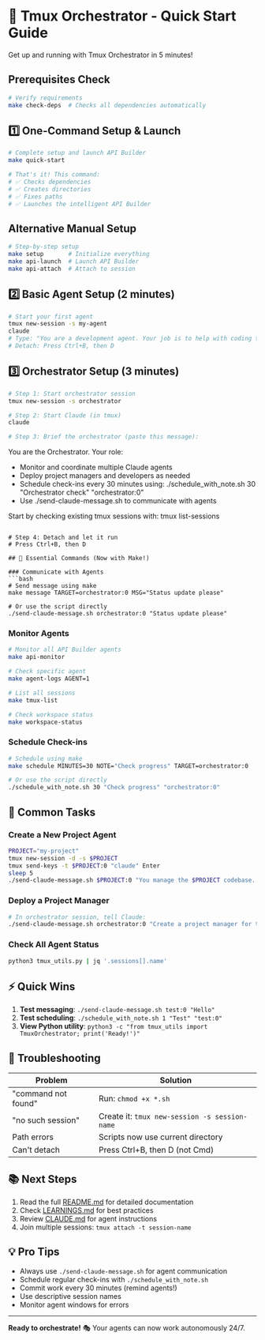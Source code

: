 # 🚀 Tmux Orchestrator - Quick Start Guide

Get up and running with Tmux Orchestrator in 5 minutes!

## Prerequisites Check

```bash
# Verify requirements
make check-deps  # Checks all dependencies automatically
```

## 1️⃣ One-Command Setup & Launch

```bash
# Complete setup and launch API Builder
make quick-start

# That's it! This command:
# ✅ Checks dependencies
# ✅ Creates directories
# ✅ Fixes paths
# ✅ Launches the intelligent API Builder
```

## Alternative Manual Setup

```bash
# Step-by-step setup
make setup       # Initialize everything
make api-launch  # Launch API Builder
make api-attach  # Attach to session
```

## 2️⃣ Basic Agent Setup (2 minutes)

```bash
# Start your first agent
tmux new-session -s my-agent
claude
# Type: "You are a development agent. Your job is to help with coding tasks."
# Detach: Press Ctrl+B, then D
```

## 3️⃣ Orchestrator Setup (3 minutes)

```bash
# Step 1: Start orchestrator session
tmux new-session -s orchestrator

# Step 2: Start Claude (in tmux)
claude

# Step 3: Brief the orchestrator (paste this message):
```
You are the Orchestrator. Your role:
- Monitor and coordinate multiple Claude agents
- Deploy project managers and developers as needed
- Schedule check-ins every 30 minutes using: ./schedule_with_note.sh 30 "Orchestrator check" "orchestrator:0"
- Use ./send-claude-message.sh to communicate with agents

Start by checking existing tmux sessions with: tmux list-sessions
```

# Step 4: Detach and let it run
# Press Ctrl+B, then D

## 📝 Essential Commands (Now with Make!)

### Communicate with Agents
```bash
# Send message using make
make message TARGET=orchestrator:0 MSG="Status update please"

# Or use the script directly
./send-claude-message.sh orchestrator:0 "Status update please"
```

### Monitor Agents
```bash
# Monitor all API Builder agents
make api-monitor

# Check specific agent
make agent-logs AGENT=1

# List all sessions
make tmux-list

# Check workspace status
make workspace-status
```

### Schedule Check-ins
```bash
# Schedule using make
make schedule MINUTES=30 NOTE="Check progress" TARGET=orchestrator:0

# Or use the script directly
./schedule_with_note.sh 30 "Check progress" "orchestrator:0"
```

## 🎯 Common Tasks

### Create a New Project Agent
```bash
PROJECT="my-project"
tmux new-session -d -s $PROJECT
tmux send-keys -t $PROJECT:0 "claude" Enter
sleep 5
./send-claude-message.sh $PROJECT:0 "You manage the $PROJECT codebase. Check for issues and start working."
```

### Deploy a Project Manager
```bash
# In orchestrator session, tell Claude:
./send-claude-message.sh orchestrator:0 "Create a project manager for the frontend project in a new tmux session called 'frontend-pm'"
```

### Check All Agent Status
```bash
python3 tmux_utils.py | jq '.sessions[].name'
```

## ⚡ Quick Wins

1. **Test messaging**: `./send-claude-message.sh test:0 "Hello"`
2. **Test scheduling**: `./schedule_with_note.sh 1 "Test" "test:0"`
3. **View Python utility**: `python3 -c "from tmux_utils import TmuxOrchestrator; print('Ready!')"`

## 🔧 Troubleshooting

| Problem | Solution |
|---------|----------|
| "command not found" | Run: `chmod +x *.sh` |
| "no such session" | Create it: `tmux new-session -s session-name` |
| Path errors | Scripts now use current directory |
| Can't detach | Press Ctrl+B, then D (not Cmd) |

## 📚 Next Steps

1. Read the full [README.md](README.md) for detailed documentation
2. Check [LEARNINGS.md](LEARNINGS.md) for best practices
3. Review [CLAUDE.md](CLAUDE.md) for agent instructions
4. Join multiple sessions: `tmux attach -t session-name`

## 💡 Pro Tips

- Always use `./send-claude-message.sh` for agent communication
- Schedule regular check-ins with `./schedule_with_note.sh`
- Commit work every 30 minutes (remind agents!)
- Use descriptive session names
- Monitor agent windows for errors

---

**Ready to orchestrate!** 🎭 Your agents can now work autonomously 24/7.